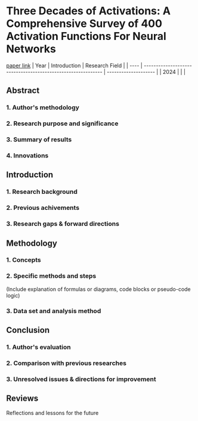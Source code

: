 # Three Decades of Activations: A Comprehensive Survey of 400 Activation Functions For Neural Networks
[paper link](https://arxiv.org/pdf/2402.09092.pdf)
| Year | Introduction                                                         | Research Field                 |
| ---- | ------------------------------------------------------------ | -------------------- |
| 2024 |          |           |

## Abstract
### 1. Author's methodology 

### 2. Research purpose and significance

### 3. Summary of results 

### 4. Innovations

## Introduction
### 1. Research background 

### 2. Previous achivements

### 3. Research gaps & forward directions 

## Methodology
### 1. Concepts

### 2. Specific methods and steps
(Include explanation of formulas or diagrams, code blocks or pseudo-code logic)

### 3. Data set and analysis method

## Conclusion
### 1. Author's evaluation

### 2. Comparison with previous researches

### 3. Unresolved issues & directions for improvement

## Reviews
Reflections and lessons for the future




